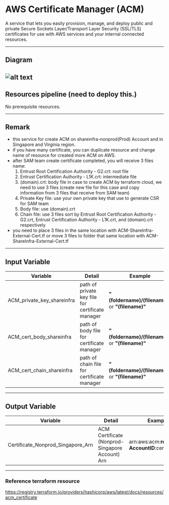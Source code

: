 # AWS Certificate Manager (ACM)
A service that lets you easily provision, manage, and deploy public and private Secure Sockets Layer/Transport Layer Security (SSL/TLS) certificates for use with AWS services and your internal connected resources.

---- 
## Diagram
![alt text](KBTG-Terraform-diagram-3.1ACM-ShareInfra-External-Cert.drawio.png)
----
## Resources pipeline (need to deploy this.)
No prerequisite resources. 

----
## Remark
* this service for create ACM on shareinfra-nonprod(Prod) Account and in Singapore and Virginia region.
* if you have many certificate, you can duplicate resource and change name of resource for created more ACM on AWS.
* after SAM team create certificate completed, you will receive 3 files name:
  1. Entrust Root Certification Authority - G2.crt: root file
  2. Entrust Certification Authority - L1K.crt: intermediate file
  3. (domain).crt: body file
  in case to create ACM by terraform cloud, we need to use 3 files (create new file for this case and copy information from 3 files that receive from SAM team)
  1. Private Key file: use your own private key that use to generate CSR for SAM team
  2. Body file: use (domain).crt
  3. Chain file: use 3 files sort by Entrust Root Certification Authority - G2.crt, Entrust Certification Authority - L1K.crt, and (domain).crt respectively
* you need to place 3 files in the same location with ACM-ShareInfra-External-Cert.tf or move 3 files to folder that same location with ACM-ShareInfra-External-Cert.tf

----
## Input Variable
Variable | Detail | Example |
----- | ----- | ----- |
ACM_private_key_shareinfra | path of private key file for certificate manager | **"(foldername)/(filename)"** or **"(filename)"** |
ACM_cert_body_shareinfra | path of body file for certificate manager | **"(foldername)/(filename)"** or **"(filename)"** |
ACM_cert_chain_shareinfra | path of chain file for certificate manager | **"(foldername)/(filename)"** or **"(filename)"** | 

----
## Output Variable
Variable | Detail | Example |
----- | ----- | ----- |
Certificate_Nonprod_Singapore_Arn | ACM Certificate (Nonprod-Singapore Account) Arn | arn:aws:acm:**region**: **AccountID**:certificate/**ID** |

----
### Reference terraform resource
https://registry.terraform.io/providers/hashicorp/aws/latest/docs/resources/acm_certificate